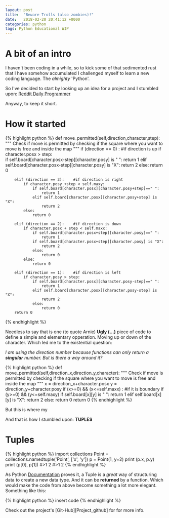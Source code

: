 ```yaml
---
layout: post
title:  "Beware Trolls (also zombies)!"
date:   2018-02-20 20:41:12 +0000
categories: python
tags: Python Educational WIP
---
```

# A bit of an intro

I haven't been coding in a while, so to kick some of that sedimented rust that I have somehow accumulated I challenged myself to learn a new coding language. The *almighty* 'Python'.

So I've decided to start by looking up an idea for a project and I stumbled upon: [Reddit Daily Programmer][Reddit-challenge]

Anyway, to keep it short.

# How it started

{% highlight python %}
def move_permitted(self,direction,character,step):
        """
        Check if move is permitted
        by checking if the square where
        you want to move is free
        and inside the map
        """
        if (direction == 0) :   #if direction is up
            if character.posx > step:    
                if self.board[character.posx-step][character.posy] is " ": 
                    return 1
                elif self.board[character.posx-step][character.posy] is "X":
                    return 2
                else:
                    return 0

        elif (direction == 3):    #if direction is right
            if character.posy +step < self.maxy:
                if self.board[character.posx][character.posy+step]==" ": 
                    return 1
                elif self.board[character.posx][character.posy+step] is "X": 
                    return 2
            else:
                return 0

        elif (direction == 2):    #if direction is down
            if character.posx + step < self.maxx:
                if self.board[character.posx+step][character.posy]==" ": 
                    return 1
                if self.board[character.posx+step][character.posy] is "X": 
                    return 2                
                else:
                    return 0
            else:
                return 0

        elif (direction == 1):    #if direction is left
            if character.posy > step:
                if self.board[character.posx][character.posy-step]==" ": 
                    return 1
                elif self.board[character.posx][character.posy-step] is "X": 
                    return 2
                else:
                    return 0
        return 0
{% endhighlight %}

Needless to say that is one (to quote Arnie) __Ugly (...)__ piece of code to define a simple and elementary opperation. Moving up or down of the character. Which led me to the existential question:

*I am using the direction number because functions can only return a __singular__ number. But is there a way around it?*

{% highlight python %}
def move_permitted(self,direction_x,direction_y,character):
        """
        Check if move is permitted
        by checking if the square where
        you want to move is free
        and inside the map
        """
        x = direction_x+character.posx
        y = direction_y+character.posy
        if (x>=0) && (x<=self.maxx) :   #if it is boundary
            if (y>=0) && (y<=self.maxy)
                if self.board[x][y] is " ": 
                    return 1
                elif self.board[x][y] is "X":
                    return 2
                else:
                    return 0
        return 0
{% endhighlight %}

But this is where my 

And that is how I stumbled upon: __TUPLES__

# Tuples

{% highlight python %}
import collections
Point = collections.namedtuple('Point', ['x', 'y'])
p = Point(1, y=2)
print (p.x, p.y)
print (p[0], p[1])
#>1 2
#>1 2
{% endhighlight %}

As Python [Documentation][py_tu] proves it, a Tuple is a *great* way of structuring data to create a new data type. And it can be **returned** by a function. Which would make the code from above become something a lot more elegant. Something like this: 

{% highlight python %}
insert code
{% endhighlight %}


Check out the project's [Git-Hub][Project_github] for for more info.

[Reddit-challenge]: https://www.reddit.com/r/dailyprogrammer/comments/4vrb8n/weekly_25_escape_the_trolls/
[Project-github]: https://github.com/cstml/escape_the_trolls
[py_tu]: https://docs.python.org/3/tutorial/datastructures.html